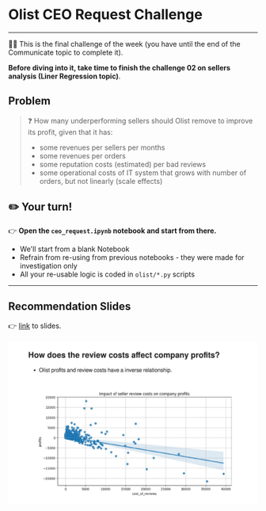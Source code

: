 # Olist CEO Request Challenge
---

🏋️‍♀️ This is the final challenge of the week (you have until the end of the Communicate topic to complete it).

**Before diving into it, take time to finish the challenge 02 on sellers analysis (Liner Regression topic)**.

## Problem

>❓ How many underperforming sellers should Olist remove to improve its profit, given that it has:
> - some revenues per sellers per months
> - some revenues per orders
> - some reputation costs (estimated) per bad reviews
> - some operational costs of IT system that grows with number of orders, but not linearly (scale effects)

## ✏️ Your turn!

👉 **Open the `ceo_request.ipynb` notebook and start from there.**

- We'll start from a blank Notebook
- Refrain from re-using from previous notebooks - they were made for investigation only
- All your re-usable logic is coded in `olist/*.py` scripts

---
## Recommendation Slides
👉 [link](https://github.com/krystiaL/Olist/blob/master_krystiaL/profitability_analysis_slides.pdf) to slides.<br/><br/>
<img src="https://github.com/krystiaL/Olist/blob/master_krystiaL/1st_slide_viz_snap.png"/>


